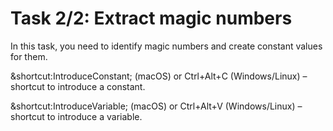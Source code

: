 # Task 2/2: Extract magic numbers

In this task, you need to identify magic numbers and create constant values for them.

<div class="hint" title="Shortcut for Introduce constant refactoring">

&shortcut:IntroduceConstant; (macOS) or Ctrl+Alt+C (Windows/Linux) – shortcut to introduce a constant.
</div>

<div class="hint" title="Shortcut for Introduce variable refactoring">

&shortcut:IntroduceVariable; (macOS) or Ctrl+Alt+V (Windows/Linux) – shortcut to introduce a variable.
</div>
